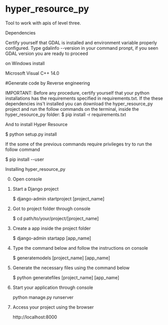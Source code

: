 # hyper_resource_py
Tool to work with apis of level three.

Dependencies

Certify yourself that GDAL is installed and environment variable properly configured. Type gdalinfo --version in your command pronpt, if you seen GDAL version you are ready to proceed

on Windows install

Microsoft Visual C++ 14.0

#Generate code by Reverse engineering

IMPORTANT:
Before any procedure, certify yourself that your python installations has the requirements specified in requirements.txt.
If the these dependencies ins't installed you can download the hyper_resource_py project and run the follow commands on the terminal, inside the hyper_resource_py folder:
$ pip install -r requirements.txt

And to install Hyper Resource

$ python setup.py install

If the some of the previous commands require privileges try to run the follow command

$ pip install --user

Installing hyper_resource_py

0. Open console

1. Start a Django project

	$ django-admin startproject [project_name]

2. Got to project folder through console

	$ cd path/to/your/project/[project_name]

3. Create a app inside the project folder

	$ django-admin startapp [app_name]
	
4. Type the command below and follow the instructions on console

	$ generatemodels [project_name] [app_name]

6. Generate the necessary files using the command below

	$ python generatefiles [project_name] [app_name]

7. Start your application through console

	python manage.py runserver

8. Access your project using the browser

	http://localhost:8000
